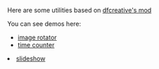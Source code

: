 Here are some utilities based on <a href="https://github.com/dfcreative/mod/">dfcreative's mod</a>

You can see demos here:
<ul>
<li>
<a href="http://cakeinpanic.github.io/modBasedStuff/image-rotator.html">image rotator</a></li>
<li>
<a href="http://cakeinpanic.github.io/modBasedStuff/counter.html">time counter</a></li>
</ul>
<li><a href="http://cakeinpanic.github.io/modBasedStuff/slideshow.html">slideshow</a></li>
</ul>
